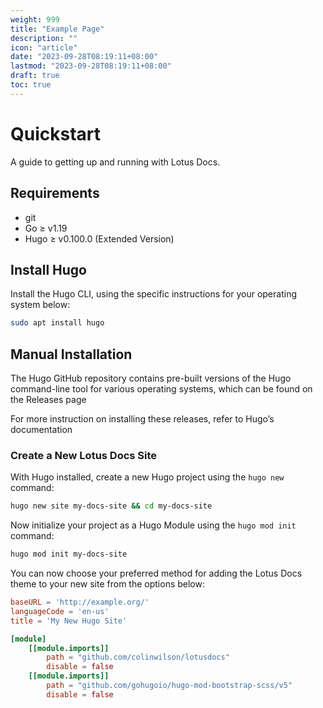 ```yaml
---
weight: 999
title: "Example Page"
description: ""
icon: "article"
date: "2023-09-28T08:19:11+08:00"
lastmod: "2023-09-28T08:19:11+08:00"
draft: true
toc: true
---
```


# Quickstart

A guide to getting up and running with Lotus Docs.

## Requirements 

- git
- Go ≥ v1.19
- Hugo ≥ v0.100.0 (Extended Version)

## Install Hugo

Install the Hugo CLI, using the specific instructions for your operating system below:

```bash
sudo apt install hugo
```

## Manual Installation

The Hugo GitHub repository contains pre-built versions of the Hugo command-line tool for various operating systems, which can be found on the Releases page

For more instruction on installing these releases, refer to Hugo’s documentation

### Create a New Lotus Docs Site

With Hugo installed, create a new Hugo project using the `hugo new` command:

```bash
hugo new site my-docs-site && cd my-docs-site
```

Now initialize your project as a Hugo Module using the `hugo mod init` command:

```bash
hugo mod init my-docs-site
```

You can now choose your preferred method for adding the Lotus Docs theme to your new site from the options below:

```toml
baseURL = 'http://example.org/'
languageCode = 'en-us'
title = 'My New Hugo Site'

[module]
    [[module.imports]]
        path = "github.com/colinwilson/lotusdocs"
        disable = false
    [[module.imports]]
        path = "github.com/gohugoio/hugo-mod-bootstrap-scss/v5"
        disable = false
```
